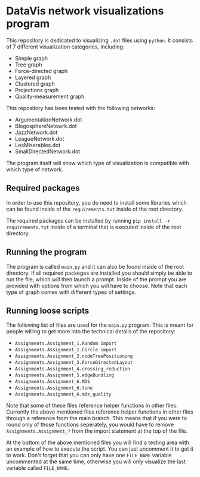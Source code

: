 # DataVis network visualizations program
This repository is dedicated to visualizing `.dot` files using `python`. It consists of 7 different visualization categories, including:
- Simple graph
- Tree graph
- Force-directed graph
- Layered graph
- Clustered graph
- Projections graph
- Quality-measurement graph

This repository has been tested with the following networks:
- ArgumentationNetwork.dot
- BlogosphereNetowrk.dot
- JazzNetwork.dot
- LeagueNetwork.dot
- LesMiserables.dot
- SmallDirectedNetwork.dot

The program itself will show which type of visualization is compatible with which type of network.

## Required packages
In order to use this repository, you do need to install some libraries which can be found inside of the `requirements.txt` inside of the root directory.

The required packages can be installed by running `pip install -r requirements.txt` inside of a terminal that is executed inside of the root directory.

## Running the program
The program is called `main.py` and it can also be found inside of the root directory. If all required packeges are installed you should simply be able to run the file, which will then launch a prompt. Inside of the prompt you are provided with options from which you will have to choose. Note that each type of graph comes with different types of settings.

## Running loose scripts
The following list of files are used for the `main.py` program. This is meant for people willing to get more into the technical details of the repository:
- `Assignments.Assignment_1.Random import`
- `Assignments.Assignment_1.Circle import`
- `Assignments.Assignment_2.nodeTreePositioning`
- `Assignments.Assignment_3.ForceDirectedLayout`
- `Assignments.Assignment_4.crossing_reduction`
- `Assignments.Assignment_5.edgeBundling`
- `Assignments.Assignment_6.MDS`
- `Assignments.Assignment_6.tsne`
- `Assignments.Assignment_6.mds_quality`

Note that some of these files reference helper functions in other files. Currently the above mentioned files reference helper functions in other files through a reference from the main branch. This means that if you were to round only of those functions seperately, you would have to remove `Assignments.Assignment_?` from the import statement at the top of the file.

At the bottom of the above mentioned files you will find a testing area with an example of how to execute the script. You can just uncomment it to get it to work. Don't forget that you can only have one `FILE_NAME` variable uncommented at the same time, otherwise you will only visualize the last variable called `FILE_NAME`.